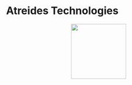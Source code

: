 # Atreides Technologies

<p align= "center">
  <img height= "150" src="https://github-readme-stats.vercel.app/api/top-langs/?username=Atreides-Technologies&theme=react&layout=compact" />
</p>
